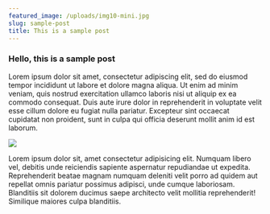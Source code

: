 ```yaml
---
featured_image: /uploads/img10-mini.jpg
slug: sample-post
title: This is a sample post
---
```

### Hello, this is a sample post

Lorem ipsum dolor sit amet, consectetur adipiscing elit, sed do eiusmod tempor incididunt ut labore et dolore magna aliqua. Ut enim ad minim veniam, quis nostrud exercitation ullamco laboris nisi ut aliquip ex ea commodo consequat. Duis aute irure dolor in reprehenderit in voluptate velit esse cillum dolore eu fugiat nulla pariatur. Excepteur sint occaecat cupidatat non proident, sunt in culpa qui officia deserunt mollit anim id est laborum.

![](/uploads/32.jpg)



Lorem ipsum dolor sit, amet consectetur adipisicing elit. Numquam libero vel, debitis unde reiciendis sapiente aspernatur repudiandae ut expedita. Reprehenderit beatae magnam numquam deleniti velit porro ad quidem aut repellat omnis pariatur possimus adipisci, unde cumque laboriosam. Blanditiis sit dolorem ducimus saepe architecto velit mollitia reprehenderit! Similique maiores culpa blanditiis.